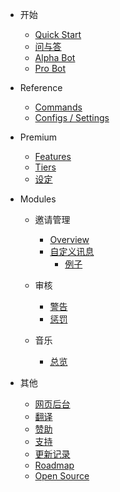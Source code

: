 - 开始

  - [Quick Start](/zh-CN/getting-started/quick-start.md)
  - [问与答](/zh-CN/getting-started/faq.md)
  - [Alpha Bot](/zh-CN/getting-started/alpha.md)
  - [Pro Bot](/zh-CN/getting-started/pro.md)

- Reference

  - [Commands](/zh-CN/reference/commands.md)
  - [Configs / Settings](/zh-CN/reference/settings.md)

- Premium

  - [Features](/zh-CN/premium/features.md)
  - [Tiers](/zh-CN/premium/tiers.md)
  - [设定](/zh-CN/premium/setup.md)

- Modules

  - 邀请管理

    - [Overview](/zh-CN/modules/invites/overview.md)
    - [自定义讯息](/zh-CN/modules/invites/custom-message.md)
      - [例子](/zh-CN/modules/invites/examples.md)

  - 审核

    - [警告](/zh-CN/modules/moderation/strikes.md)
    - [惩罚](/zh-CN/modules/moderation/punishments.md)

  - 音乐

    - [总览](/zh-CN/modules/music/overview.md)

- 其他

  - [网页后台](/zh-CN/other/webpanel.md)
  - [翻译](/zh-CN/other/translations.md)
  - [赞助](/zh-CN/other/donating.md)
  - [支持](/zh-CN/other/support.md)
  - [更新记录](/zh-CN/other/changelog.md)
  - [Roadmap](/zh-CN/other/roadmap.md)
  - [Open Source](/zh-CN/other/open-source.md)
